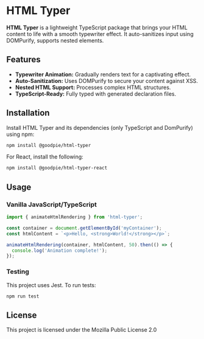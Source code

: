 # HTML Typer

**HTML Typer** is a lightweight TypeScript package that brings your HTML content to life with a smooth typewriter effect. It auto-sanitizes input using DOMPurify, supports nested elements.

## Features

- **Typewriter Animation:** Gradually renders text for a captivating effect.
- **Auto-Sanitization:** Uses DOMPurify to secure your content against XSS.
- **Nested HTML Support:** Processes complex HTML structures.
- **TypeScript-Ready:** Fully typed with generated declaration files.

## Installation

Install HTML Typer and its dependencies (only TypeScript and DomPurify) using npm:

```bash
npm install @goodpie/html-typer
```

For React, install the following:

```bash
npm install @goodpie/html-typer-react
```

## Usage

### Vanilla JavaScript/TypeScript

```typescript
import { animateHtmlRendering } from 'html-typer';

const container = document.getElementById('myContainer');
const htmlContent = `<p>Hello, <strong>World!</strong></p>`;

animateHtmlRendering(container, htmlContent, 50).then(() => {
  console.log('Animation complete!');
});
```
### Testing

This project uses Jest. To run tests:

```bash
npm run test
```

## License

This project is licensed under the Mozilla Public License 2.0
